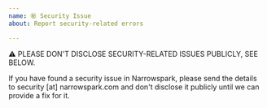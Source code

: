```yaml
---
name: ㊙️ Security Issue
about: Report security-related errors

---
```


<!--
    The Code of Conduct (../CODE_OF_CONDUCT.md) applies to all the activity on this repository.
-->

⚠ PLEASE DON'T DISCLOSE SECURITY-RELATED ISSUES PUBLICLY, SEE BELOW.

If you have found a security issue in Narrowspark, please send the details to
security [at] narrowspark.com and don't disclose it publicly until we can provide a
fix for it.
